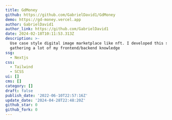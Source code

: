 ```yaml
---
title: GdMoney
github: https://github.com/GabrielDavid1/GdMoney
demo: https://gd-money.vercel.app
author: GabrielDavid1
author_link: https://github.com/GabrielDavid1
date: 2024-02-18T10:11:53.313Z
description: >-
  Use case style digital image marketplace like nft. I developed this system by
  gathering a lot of my frontend/backend knowledge
ssg:
  - Nextjs
css:
  - Tailwind
  - SCSS
ui: []
cms: []
category: []
draft: false
publish_date: '2022-06-10T22:57:16Z'
update_date: '2024-04-28T22:48:20Z'
github_star: 0
github_fork: 0
---
```

